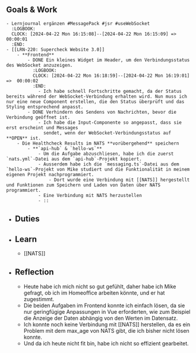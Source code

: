 ## Goals & Work
	- Lernjournal ergänzen #MessagePack #jsr #useWebSocket
	  :LOGBOOK:
	  CLOCK: [2024-04-22 Mon 16:15:08]--[2024-04-22 Mon 16:15:09] =>  00:00:01
	  :END:
	- [[LRN-220: Supercheck Website 3.0]]
		- **Frontend**
			- DONE Ein kleines Widget im Header, um den Verbindungsstatus des WebSocket anzuzeigen.
			  :LOGBOOK:
			  CLOCK: [2024-04-22 Mon 16:18:59]--[2024-04-22 Mon 16:19:01] =>  00:00:02
			  :END:
				- Ich habe schnell Fortschritte gemacht, da der Status bereits während der WebSocket-Verbindung erhalten wird. Nun muss ich nur eine neue Component erstellen, die den Status überprüft und das Styling entsprechend anpasst.
			- DONE Verhindern des Sendens von Nachrichten, bevor die Verbindung geöffnet ist.
				- Ich habe die Input-Componente so angepasst, dass sie erst erscheint und Messages 
				  sendet, wenn der WebSocket-Verbindungsstatus auf **OPEN** ist.
		- Die Healthcheck Results im NATS **vorübergehend** speichern
			- **`api-hub` & `hello-ws`**
				- Um die Aufgabe abzuschliesen, habe ich die zuerst `nats.yml`-Datei aus dem `api-hub`-Projekt kopiert.
				- Ausserdem habe ich die `messaging.ts`-Datei aus dem `hello-ws`-Projekt von Mike studiert und die Funktionalität in meinem eigenen Projekt nachprogrammiert.
					- Dort wurde eine Verbindung mit [[NATS]] hergestellt und Funktionen zum Speichern und Laden von Daten über NATS programmiert.
				- Eine Verbindung mit NATS herzustellen
				- ::
- ## Duties
- ## Learn
	- [[NATS]]
- ## Reflection
	- Heute habe ich mich nicht so gut gefühlt, daher habe ich Mike gefragt, ob ich im Homeoffice arbeiten könnte, und er hat zugestimmt.
	- Die beiden Aufgaben im Frontend konnte ich einfach lösen, da sie nur geringfügige Anpassungen in Vue erforderten, wie zum Beispiel die Anzeige der Daten abhängig von den Werten im Datensatz.
	- Ich konnte noch keine Verbindung mit [[NATS]] herstellen, da es ein Problem mit dem max_age von NATS gibt, die ich bisher nicht lösen konnte.
	- Und da ich heute nicht fit bin, habe ich nicht so effizient gearbeitet.